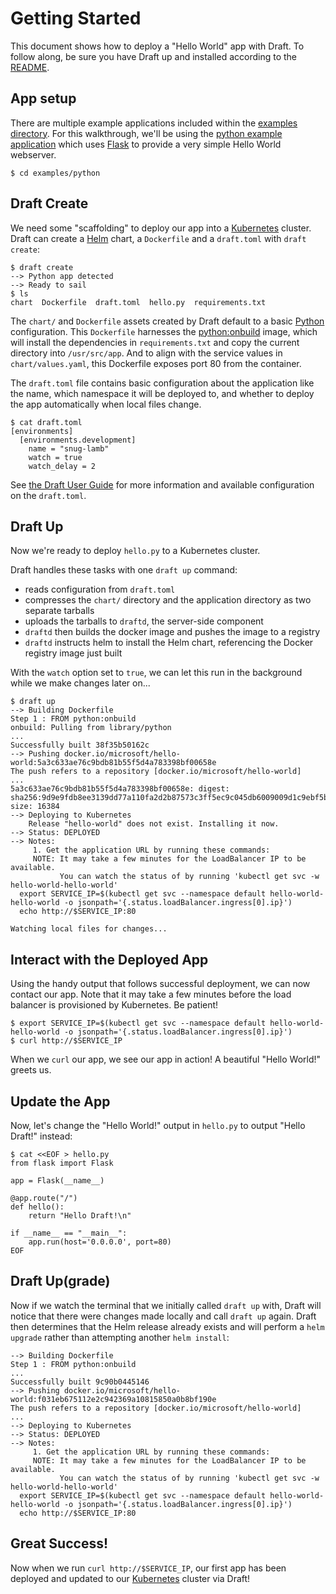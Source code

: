 # Getting Started

This document shows how to deploy a "Hello World" app with Draft. To follow along, be sure you
have Draft up and installed according to the [README](../README.md#install-draft).

## App setup

There are multiple example applications included within the [examples directory](../examples).
For this walkthrough, we'll be using the [python example application](../examples/python) which
uses [Flask](http://flask.pocoo.org/) to provide a very simple Hello World webserver.

```shell
$ cd examples/python
```

## Draft Create

We need some "scaffolding" to deploy our app into a [Kubernetes][] cluster. Draft can create a
[Helm][] chart, a `Dockerfile` and a `draft.toml` with `draft create`:

```shell
$ draft create
--> Python app detected
--> Ready to sail
$ ls
chart  Dockerfile  draft.toml  hello.py  requirements.txt
```

The `chart/` and `Dockerfile` assets created by Draft default to a basic [Python][]
configuration. This `Dockerfile` harnesses the [python:onbuild](https://hub.docker.com/_/python/)
image, which will install the dependencies in `requirements.txt` and copy the current directory
into `/usr/src/app`. And to align with the service values in `chart/values.yaml`, this Dockerfile
exposes port 80 from the container.

The `draft.toml` file contains basic configuration about the application like the name, which
namespace it will be deployed to, and whether to deploy the app automatically when local files
change.

```shell
$ cat draft.toml
[environments]
  [environments.development]
    name = "snug-lamb"
    watch = true
    watch_delay = 2
```

See [the Draft User Guide](user-guide.md) for more information and available configuration on the
`draft.toml`.

## Draft Up

Now we're ready to deploy `hello.py` to a Kubernetes cluster.

Draft handles these tasks with one `draft up` command:

- reads configuration from `draft.toml`
- compresses the `chart/` directory and the application directory as two separate tarballs
- uploads the tarballs to `draftd`, the server-side component
- `draftd` then builds the docker image and pushes the image to a registry
- `draftd` instructs helm to install the Helm chart, referencing the Docker registry image just built

With the `watch` option set to `true`, we can let this run in the background while we make changes
later on...

```shell
$ draft up
--> Building Dockerfile
Step 1 : FROM python:onbuild
onbuild: Pulling from library/python
...
Successfully built 38f35b50162c
--> Pushing docker.io/microsoft/hello-world:5a3c633ae76c9bdb81b55f5d4a783398bf00658e
The push refers to a repository [docker.io/microsoft/hello-world]
...
5a3c633ae76c9bdb81b55f5d4a783398bf00658e: digest: sha256:9d9e9fdb8ee3139dd77a110fa2d2b87573c3ff5ec9c045db6009009d1c9ebf5b size: 16384
--> Deploying to Kubernetes
    Release "hello-world" does not exist. Installing it now.
--> Status: DEPLOYED
--> Notes:
     1. Get the application URL by running these commands:
     NOTE: It may take a few minutes for the LoadBalancer IP to be available.
           You can watch the status of by running 'kubectl get svc -w hello-world-hello-world'
  export SERVICE_IP=$(kubectl get svc --namespace default hello-world-hello-world -o jsonpath='{.status.loadBalancer.ingress[0].ip}')
  echo http://$SERVICE_IP:80

Watching local files for changes...
```

## Interact with the Deployed App

Using the handy output that follows successful deployment, we can now contact our app. Note that it
may take a few minutes before the load balancer is provisioned by Kubernetes. Be patient!

```shell
$ export SERVICE_IP=$(kubectl get svc --namespace default hello-world-hello-world -o jsonpath='{.status.loadBalancer.ingress[0].ip}')
$ curl http://$SERVICE_IP
```

When we `curl` our app, we see our app in action! A beautiful "Hello World!" greets us.

## Update the App

Now, let's change the "Hello World!" output in `hello.py` to output "Hello Draft!" instead:

```shell
$ cat <<EOF > hello.py
from flask import Flask

app = Flask(__name__)

@app.route("/")
def hello():
    return "Hello Draft!\n"

if __name__ == "__main__":
    app.run(host='0.0.0.0', port=80)
EOF
```

## Draft Up(grade)

Now if we watch the terminal that we initially called `draft up` with, Draft will notice that there
were changes made locally and call `draft up` again. Draft then determines that the Helm release
already exists and will perform a `helm upgrade` rather than attempting another `helm install`:

```shell
--> Building Dockerfile
Step 1 : FROM python:onbuild
...
Successfully built 9c90b0445146
--> Pushing docker.io/microsoft/hello-world:f031eb675112e2c942369a10815850a0b8bf190e
The push refers to a repository [docker.io/microsoft/hello-world]
...
--> Deploying to Kubernetes
--> Status: DEPLOYED
--> Notes:
     1. Get the application URL by running these commands:
     NOTE: It may take a few minutes for the LoadBalancer IP to be available.
           You can watch the status of by running 'kubectl get svc -w hello-world-hello-world'
  export SERVICE_IP=$(kubectl get svc --namespace default hello-world-hello-world -o jsonpath='{.status.loadBalancer.ingress[0].ip}')
  echo http://$SERVICE_IP:80
```

## Great Success!

Now when we run `curl http://$SERVICE_IP`, our first app has been deployed and updated to our
[Kubernetes][] cluster via Draft!


[Helm]: https://github.com/kubernetes/helm
[Kubernetes]: https://kubernetes.io/
[Python]: https://www.python.org/
